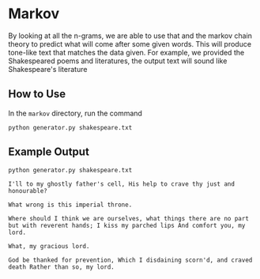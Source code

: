 # Markov

By looking at all the n-grams, we are able to use that and the markov chain theory to predict what will come after some given words. This will produce tone-like text that matches the data given. For example, we provided the Shakespeared poems and literatures, the output text will sound like Shakespeare's literature

## How to Use

In the `markov` directory, run the command

`python generator.py shakespeare.txt`

## Example Output

```
python generator.py shakespeare.txt

I'll to my ghostly father's cell, His help to crave thy just and honourable?

What wrong is this imperial throne.

Where should I think we are ourselves, what things there are no part but with reverent hands; I kiss my parched lips And comfort you, my lord.

What, my gracious lord.

God be thanked for prevention, Which I disdaining scorn'd, and craved death Rather than so, my lord.
```
